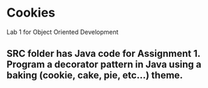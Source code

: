 # Cookies
 Lab 1 for Object Oriented Development

## SRC folder has Java code for Assignment 1. Program a decorator pattern in Java using a baking (cookie, cake, pie, etc...) theme.
